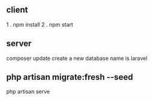 ## client 
1 . npm install
2 . npm start


## server
composer update
create a new database name is laravel

## php artisan migrate:fresh --seed
php artisan serve